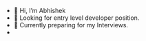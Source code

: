 - 👋 Hi, I’m Abhishek
- 👀 Looking for entry level developer position.
- 🌱 Currently preparing for my Interviews.
- 
<!---
abhi7284/abhi7284 is a ✨ special ✨ repository because its `README.md` (this file) appears on your GitHub profile.
You can click the Preview link to take a look at your changes.
--->
